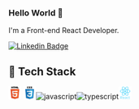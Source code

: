 ### Hello World 👋

I'm a Front-end React Developer.  

[![Linkedin Badge](https://img.shields.io/badge/-LinkedIn-0077B5?style=flat&logo=Linkedin&logoColor=white&link=https://www.linkedin.com/in/radomir-radionov/)](https://www.linkedin.com/in/radomir-radionov/)


## 🧰 Tech Stack

<img src="https://raw.githubusercontent.com/devicons/devicon/master/icons/html5/html5-original-wordmark.svg" alt="html5" width="25" height="25" /> <img src="https://raw.githubusercontent.com/devicons/devicon/master/icons/css3/css3-original-wordmark.svg" alt="css3" width="25" height="25" /><img src="https://raw.githubusercontent.com/devicons/devicon/master/icons/javascript/javascript-original-wordmark.svg" alt="javascript" width="25" height="25" /><img src="https://raw.githubusercontent.com/devicons/devicon/master/icons/typescript/typescript-original-wordmark.svg" alt="typescript" width="25" height="25" /><img src="https://raw.githubusercontent.com/devicons/devicon/master/icons/react/react-original-wordmark.svg" alt="react" width="25" height="25" />





<!--
**radomir-radionov/radomir-radionov** is a ✨ _special_ ✨ repository because its `README.md` (this file) appears on your GitHub profile.

Here are some ideas to get you started:

- 🔭 I’m currently working on ...
- 🌱 I’m currently learning ...
- 👯 I’m looking to collaborate on ...
- 🤔 I’m looking for help with ...
- 💬 Ask me about ...
- 📫 How to reach me: ...
- 😄 Pronouns: ...
- ⚡ Fun fact: ...
-->
